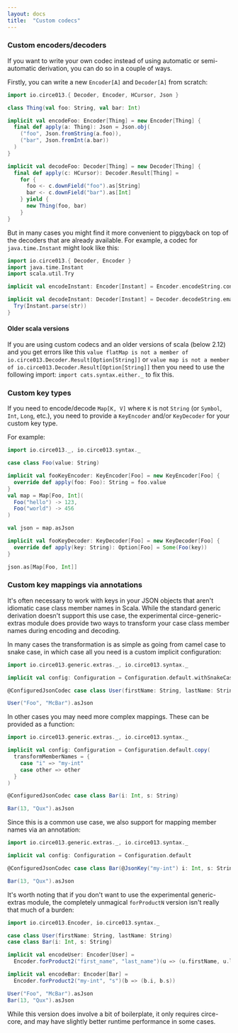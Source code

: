 ```yaml
---
layout: docs
title:  "Custom codecs"
---
```


### Custom encoders/decoders

If you want to write your own codec instead of using automatic or semi-automatic derivation, you can do so in a couple of ways.

Firstly, you can write a new `Encoder[A]` and `Decoder[A]` from scratch:

```scala mdoc
import io.circe013.{ Decoder, Encoder, HCursor, Json }

class Thing(val foo: String, val bar: Int)

implicit val encodeFoo: Encoder[Thing] = new Encoder[Thing] {
  final def apply(a: Thing): Json = Json.obj(
    ("foo", Json.fromString(a.foo)),
    ("bar", Json.fromInt(a.bar))
  )
}

implicit val decodeFoo: Decoder[Thing] = new Decoder[Thing] {
  final def apply(c: HCursor): Decoder.Result[Thing] =
    for {
      foo <- c.downField("foo").as[String]
      bar <- c.downField("bar").as[Int]
    } yield {
      new Thing(foo, bar)
    }
}
```

But in many cases you might find it more convenient to piggyback on top of the decoders that are
already available. For example, a codec for `java.time.Instant` might look like this:

```scala mdoc
import io.circe013.{ Decoder, Encoder }
import java.time.Instant
import scala.util.Try

implicit val encodeInstant: Encoder[Instant] = Encoder.encodeString.contramap[Instant](_.toString)

implicit val decodeInstant: Decoder[Instant] = Decoder.decodeString.emapTry { str =>
  Try(Instant.parse(str))
}
```

#### Older scala versions

If you are using custom codecs and an older versions of scala (below 2.12) and you get errors like 
this `value flatMap is not a member of io.circe013.Decoder.Result[Option[String]]` or 
`value map is not a member of io.circe013.Decoder.Result[Option[String]]` then you need to use the 
following import: `import cats.syntax.either._` to fix this.

### Custom key types

If you need to encode/decode `Map[K, V]` where `K` is not `String` (or `Symbol`, `Int`, `Long`, etc.),
you need to provide a `KeyEncoder` and/or `KeyDecoder` for your custom key type.

For example:

```scala mdoc
import io.circe013._, io.circe013.syntax._

case class Foo(value: String)

implicit val fooKeyEncoder: KeyEncoder[Foo] = new KeyEncoder[Foo] {
  override def apply(foo: Foo): String = foo.value
}
val map = Map[Foo, Int](
  Foo("hello") -> 123,
  Foo("world") -> 456
)

val json = map.asJson

implicit val fooKeyDecoder: KeyDecoder[Foo] = new KeyDecoder[Foo] {
  override def apply(key: String): Option[Foo] = Some(Foo(key))
}

json.as[Map[Foo, Int]]
```

### Custom key mappings via annotations

It's often necessary to work with keys in your JSON objects that aren't idiomatic case class member
names in Scala. While the standard generic derivation doesn't support this use case, the
experimental circe-generic-extras module does provide two ways to transform your case class member
names during encoding and decoding.

In many cases the transformation is as simple as going from camel case to snake case, in which case
all you need is a custom implicit configuration:

```scala mdoc
import io.circe013.generic.extras._, io.circe013.syntax._

implicit val config: Configuration = Configuration.default.withSnakeCaseMemberNames

@ConfiguredJsonCodec case class User(firstName: String, lastName: String)

User("Foo", "McBar").asJson
```

In other cases you may need more complex mappings. These can be provided as a function:

```scala mdoc:reset
import io.circe013.generic.extras._, io.circe013.syntax._

implicit val config: Configuration = Configuration.default.copy(
  transformMemberNames = {
    case "i" => "my-int"
    case other => other
  }
)

@ConfiguredJsonCodec case class Bar(i: Int, s: String)

Bar(13, "Qux").asJson
```

Since this is a common use case, we also support for mapping member names via an annotation:

```scala mdoc:reset
import io.circe013.generic.extras._, io.circe013.syntax._

implicit val config: Configuration = Configuration.default

@ConfiguredJsonCodec case class Bar(@JsonKey("my-int") i: Int, s: String)

Bar(13, "Qux").asJson
```

It's worth noting that if you don't want to use the experimental generic-extras module, the
completely unmagical `forProductN` version isn't really that much of a burden:

```scala mdoc:reset
import io.circe013.Encoder, io.circe013.syntax._

case class User(firstName: String, lastName: String)
case class Bar(i: Int, s: String)

implicit val encodeUser: Encoder[User] =
  Encoder.forProduct2("first_name", "last_name")(u => (u.firstName, u.lastName))

implicit val encodeBar: Encoder[Bar] =
  Encoder.forProduct2("my-int", "s")(b => (b.i, b.s))

User("Foo", "McBar").asJson
Bar(13, "Qux").asJson
```

While this version does involve a bit of boilerplate, it only requires circe-core, and may have slightly better runtime performance in some cases.
